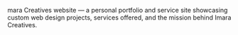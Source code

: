 mara Creatives website — a personal portfolio and service site showcasing custom web design projects, services offered, and the mission behind Imara Creatives.

